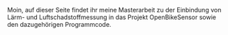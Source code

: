 Moin,
auf dieser Seite findet ihr meine Masterarbeit zu der Einbindung von Lärm- und Luftschadstoffmessung in das Projekt OpenBikeSensor sowie den dazugehörigen Programmcode.
